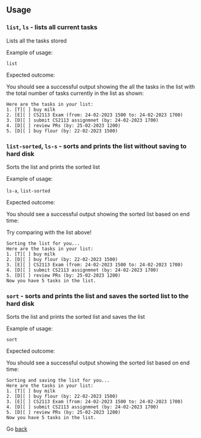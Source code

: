 ## Usage

### `list`, `ls` - lists all current tasks

Lists all the tasks stored

Example of usage:

`list`

Expected outcome:

You should see a successful output showing the
all the tasks in the list with the total number of tasks
currently in the list as shown:

```
Here are the tasks in your list:
1. [T][ ] buy milk
2. [E][ ] CS2113 Exam (from: 24-02-2023 1500 to: 24-02-2023 1700)
3. [D][ ] submit CS2113 assignmnet (by: 24-02-2023 1700)
4. [D][ ] review PRs (by: 25-02-2023 1200)
5. [D][ ] buy flour (by: 22-02-2023 1500)
```

### `list-sorted`, `ls-s` - sorts and prints the list without saving to hard disk

Sorts the list and prints the sorted list

Example of usage:

`ls-a`, `list-sorted`

Expected outcome:

You should see a successful output showing the
sorted list based on end time:

Try comparing with the list above!

```
Sorting the list for you...
Here are the tasks in your list:
1. [T][ ] buy milk
2. [D][ ] buy flour (by: 22-02-2023 1500)
3. [E][ ] CS2113 Exam (from: 24-02-2023 1500 to: 24-02-2023 1700)
4. [D][ ] submit CS2113 assignmnet (by: 24-02-2023 1700)
5. [D][ ] review PRs (by: 25-02-2023 1200)
Now you have 5 tasks in the list.
```

### `sort` - sorts and prints the list and saves the sorted list to the hard disk

Sorts the list and prints the sorted list and saves the list

Example of usage:

`sort`

Expected outcome:

You should see a successful output showing the
sorted list based on end time:

```
Sorting and saving the list for you...
Here are the tasks in your list:
1. [T][ ] buy milk
2. [D][ ] buy flour (by: 22-02-2023 1500)
3. [E][ ] CS2113 Exam (from: 24-02-2023 1500 to: 24-02-2023 1700)
4. [D][ ] submit CS2113 assignmnet (by: 24-02-2023 1700)
5. [D][ ] review PRs (by: 25-02-2023 1200)
Now you have 5 tasks in the list.
```

Go [back](README.md)
